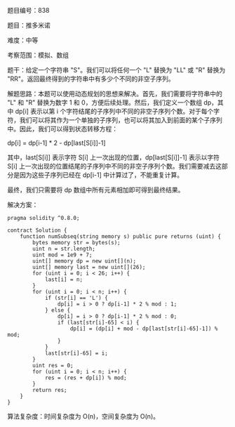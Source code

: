 题目编号：838

题目：推多米诺

难度：中等

考察范围：模拟、数组

题干：给定一个字符串 "S"。我们可以将任何一个 "L" 替换为 "LL" 或 "R" 替换为 "RR"。返回最终得到的字符串中有多少个不同的非空子序列。

解题思路：本题可以使用动态规划的思想来解决。首先，我们需要将字符串中的 "L" 和 "R" 替换为数字 1 和 0，方便后续处理。然后，我们定义一个数组 dp，其中 dp[i] 表示以第 i 个字符结尾的子序列中不同的非空子序列个数。对于每个字符，我们可以将其作为一个单独的子序列，也可以将其加入到前面的某个子序列中。因此，我们可以得到状态转移方程：

dp[i] = dp[i-1] * 2 - dp[last[S[i]]-1]

其中，last[S[i]] 表示字符 S[i] 上一次出现的位置，dp[last[S[i]]-1] 表示以字符 S[i] 上一次出现的位置结尾的子序列中不同的非空子序列个数。我们需要减去这部分是因为这些子序列已经在 dp[i-1] 中计算过了，不能重复计算。

最终，我们只需要将 dp 数组中所有元素相加即可得到最终结果。

解决方案：

```
pragma solidity ^0.8.0;

contract Solution {
    function numSubseq(string memory s) public pure returns (uint) {
        bytes memory str = bytes(s);
        uint n = str.length;
        uint mod = 1e9 + 7;
        uint[] memory dp = new uint[](n);
        uint[] memory last = new uint[](26);
        for (uint i = 0; i < 26; i++) {
            last[i] = n;
        }
        for (uint i = 0; i < n; i++) {
            if (str[i] == 'L') {
                dp[i] = i > 0 ? dp[i-1] * 2 % mod : 1;
            } else {
                dp[i] = i > 0 ? dp[i-1] * 2 % mod : 0;
                if (last[str[i]-65] < i) {
                    dp[i] = (dp[i] + mod - dp[last[str[i]-65]-1]) % mod;
                }
            }
            last[str[i]-65] = i;
        }
        uint res = 0;
        for (uint i = 0; i < n; i++) {
            res = (res + dp[i]) % mod;
        }
        return res;
    }
}
```

算法复杂度：时间复杂度为 O(n)，空间复杂度为 O(n)。